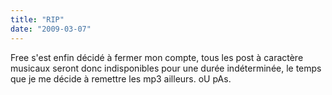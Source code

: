 ```yaml
---
title: "RIP"
date: "2009-03-07"
---
```


Free s'est enfin décidé à fermer mon compte, tous les post à caractère musicaux seront donc indisponibles pour une durée indéterminée, le temps que je me décide à remettre les mp3 ailleurs. oU pAs.
